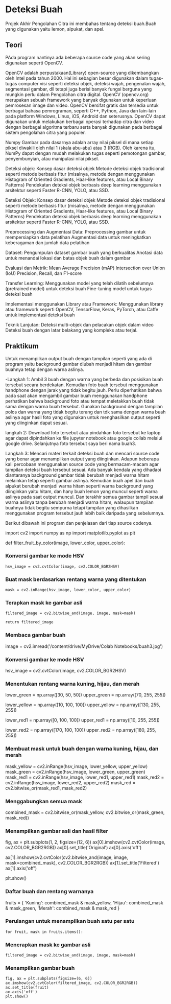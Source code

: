 
# Deteksi Buah

Projek Akhir Pengolahan Citra ini membahas tentang deteksi buah.Buah yang digunakan yaitu lemon, alpukat, dan apel.

## Teori 

PAda program nantinya ada beberapa source code yang akan sering digunakan seperti OpenCV.

OpenCV adalah perpustakaan(Library) open-source yang
dikembangkan oleh Intel pada tahun 2000. Hal ini sebagian besar digunakan dalam tugas-tugas computer visi seperti deteksi objek, deteksi wajah, pengenalan wajah, segmentasi gambar, dll tetapi juga berisi banyak fungsi berguna yang mungkin perlu dalam Pengolahan citra digital.
OpenCV (opencv.org) merupakan sebuah framework
yang banyak digunakan untuk keperluan pemrosesan image
dan video. OpenCV bersifat gratis dan tersedia untuk
berbagai bahasa pemrograman, seperti C++, Python, Java dan lain-lain pada platform Windows, Linux, iOS, Android dan seterusnya. OpenCV dapat digunakan untuk melakukan berbagai operasi terhadap citra dan video dengan berbagai algoritma terbaru serta banyak digunakan pada berbagai
sistem pengolahan citra yang populer.

Numpy
Gambar pada dasarnya adalah array nilai piksel di
mana setiap piksel diwakili oleh nilai 1 (skala abu-abu) atau 3 (RGB). Oleh karena itu, NumPy dapat dengan mudah melakukan tugas seperti pemotongan gambar,
penyembunyian, atau manipulasi nilai piksel.

Deteksi objek:
Konsep dasar deteksi objek
Metode deteksi objek tradisional seperti metode berbasis fitur (misalnya, metode dengan menggunakan Histogram of Oriented Gradients, Haar-like features, atau Local Binary Patterns)
Pendekatan deteksi objek berbasis deep learning menggunakan arsitektur seperti Faster R-CNN, YOLO, atau SSD.

Deteksi Objek:
Konsep dasar deteksi objek
Metode deteksi objek tradisional seperti metode berbasis fitur (misalnya, metode dengan menggunakan Histogram of Oriented Gradients, Haar-like features, atau Local Binary Patterns)
Pendekatan deteksi objek berbasis deep learning menggunakan arsitektur seperti Faster R-CNN, YOLO, atau SSD.

Preprocessing dan Augmentasi Data:
Preprocessing gambar untuk mempersiapkan data pelatihan
Augmentasi data untuk meningkatkan keberagaman dan jumlah data pelatihan

Dataset:
Pengumpulan dataset gambar buah yang berkualitas
Anotasi data untuk menandai lokasi dan batas objek buah dalam gambar

Evaluasi dan Metrik:
Mean Average Precision (mAP)
Intersection over Union (IoU)
Precision, Recall, dan F1-score

Transfer Learning:
Menggunakan model yang telah dilatih sebelumnya (pretrained model) untuk deteksi buah
Fine-tuning model untuk tugas deteksi buah

Implementasi menggunakan Library atau Framework:
Menggunakan library atau framework seperti OpenCV, TensorFlow, Keras, PyTorch, atau Caffe untuk implementasi deteksi buah

Teknik Lanjutan:
Deteksi multi-objek dan pelacakan objek dalam video
Deteksi buah dengan latar belakang yang kompleks atau terjal.

## Praktikum
Untuk menampilkan output buah dengan tampilan seperti yang ada di program yaitu background gambar diubah menjadi hitam dan gambar buahnya tetap dengan warna aslinya.

-Langkah 1:
Ambil 3 buah dengan warna yang berbeda dan posisikan buah tersebut secara berdekatan. 
Kemudian foto buah tersebut menggunakan handphone dengan jarak yang tidak begitu jauh. 
Perlu diperhatikan bahwa pada saat akan mengambil gambar buah menggunakan handphone perhatikan bahwa background foto atau tempat meletakkan buah tidak sama dengan warna buah tersebut. 
Gunakan background dengan tampilan polos dan warna yang tidak begitu terang dan tdk sama dengan warna buah aslinya agar hasil foto yang digunakan untuk menghasilkan output seperti yang diinginkan dapat sesuai.

langkah 2:
Download foto tersebut atau pindahkan foto tersebut ke laptop agar dapat dipindahkan ke file jupyter notebook atau google collab melalui google drive.
Selanjutnya foto tersebut saya beri nama buah3.

Langkah 3:
Mencari materi terkait deteksi buah dan mencari source code yang benar agar menampilkan output yang diinginkan. Adapun beberapa kali percobaan menggunakan source code yang bermacam-macam agar tampilan deteksi buah tersebut sesuai. Ada banyak kendala yang dihadaoi diantaranya background gambar tidak berubah menjadi warna hitam melainkan tetap seperti gambar aslinya. Kemudian buah apel dan buah alpukat berubah menjadi warna hitam seperti warna background yang diinginkan yaitu hitam, dan hany buah lemon yang muncul seperti warna aslinya pada saat output muncul.
Dan terakhir semua gambar tampil sesuai warna aslinya tanpa berubah menjadi warna hitam, walaupun tampilan buahnya tidak begitu sempurna tetapi tampilan yang dihasilkan menggunakan program tersebut jauh lebih baik daripada yang sebelumnya.

Berikut dibawah ini program dan penjelasan dari tiap source codenya.

import cv2
import numpy as np
import matplotlib.pyplot as plt

def filter_fruit_by_color(image, lower_color, upper_color):

###  Konversi gambar ke mode HSV
    hsv_image = cv2.cvtColor(image, cv2.COLOR_BGR2HSV)

### Buat mask berdasarkan rentang warna yang ditentukan
    mask = cv2.inRange(hsv_image, lower_color, upper_color)

### Terapkan mask ke gambar asli
    filtered_image = cv2.bitwise_and(image, image, mask=mask)

    return filtered_image

### Membaca gambar buah
image = cv2.imread('/content/drive/MyDrive/Colab Notebooks/buah3.jpg')

### Konversi gambar ke mode HSV
hsv_image = cv2.cvtColor(image, cv2.COLOR_BGR2HSV)

### Menentukan rentang warna kuning, hijau, dan merah
lower_green = np.array([30, 50, 50])
upper_green = np.array([70, 255, 255])

lower_yellow = np.array([10, 100, 100])
upper_yellow = np.array([130, 255, 255])

lower_red1 = np.array([0, 100, 100])
upper_red1 = np.array([10, 255, 255])

lower_red2 = np.array([170, 100, 100])
upper_red2 = np.array([180, 255, 255])

### Membuat mask untuk buah dengan warna kuning, hijau, dan merah
mask_yellow = cv2.inRange(hsv_image, lower_yellow, upper_yellow)
mask_green = cv2.inRange(hsv_image, lower_green, upper_green)
mask_red1 = cv2.inRange(hsv_image, lower_red1, upper_red1)
mask_red2 = cv2.inRange(hsv_image, lower_red2, upper_red2)
mask_red = cv2.bitwise_or(mask_red1, mask_red2)

### Menggabungkan semua mask
combined_mask = cv2.bitwise_or(mask_yellow, cv2.bitwise_or(mask_green, mask_red))

### Menampilkan gambar asli dan hasil filter
fig, ax = plt.subplots(1, 2, figsize=(12, 6))
ax[0].imshow(cv2.cvtColor(image, cv2.COLOR_BGR2RGB))
ax[0].set_title('Original')
ax[0].axis('off')

ax[1].imshow(cv2.cvtColor(cv2.bitwise_and(image, image, mask=combined_mask), cv2.COLOR_BGR2RGB))
ax[1].set_title('Filtered')
ax[1].axis('off')

plt.show()

### Daftar buah dan rentang warnanya
fruits = {
    'Kuning': combined_mask & mask_yellow,
    'Hijau': combined_mask & mask_green,
    'Merah': combined_mask & mask_red
}

### Perulangan untuk menampilkan buah satu per satu
    for fruit, mask in fruits.items():

### Menerapkan mask ke gambar asli
    filtered_image = cv2.bitwise_and(image, image, mask=mask)

### Menampilkan gambar buah
    fig, ax = plt.subplots(figsize=(6, 6))
    ax.imshow(cv2.cvtColor(filtered_image, cv2.COLOR_BGR2RGB))
    ax.set_title(fruit)
    ax.axis('off')
    plt.show()




